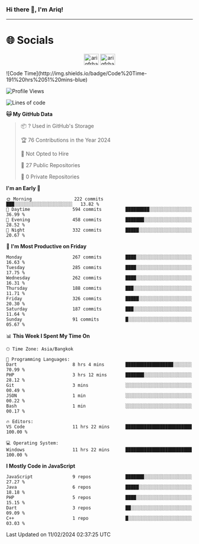 ### Hi there 👋, I'm Ariq!
<hr>
<h1 align="">🌐 Socials</h1>
<p align="center">
<a href="https://www.linkedin.com/in/ariqfarhan/" target="blank"><img align="center" src="https://raw.githubusercontent.com/rahuldkjain/github-profile-readme-generator/master/src/images/icons/Social/linked-in-alt.svg" alt="ariqfrhan" height="30" width="40" /></a>
<a href="https://instagram.com/ariqfrhan" target="blank"><img align="center" src="https://raw.githubusercontent.com/rahuldkjain/github-profile-readme-generator/master/src/images/icons/Social/instagram.svg" alt="ariqfrhan" height="30" width="40" /></a>
</p>
<!--START_SECTION:waka-->
![Code Time](http://img.shields.io/badge/Code%20Time-191%20hrs%2051%20mins-blue)

![Profile Views](http://img.shields.io/badge/Profile%20Views-107-blue)

![Lines of code](https://img.shields.io/badge/From%20Hello%20World%20I%27ve%20Written-8.5%20million%20lines%20of%20code-blue)

**🐱 My GitHub Data** 

> 📦 ? Used in GitHub's Storage 
 > 
> 🏆 76 Contributions in the Year 2024
 > 
> 🚫 Not Opted to Hire
 > 
> 📜 27 Public Repositories 
 > 
> 🔑 0 Private Repositories 
 > 
**I'm an Early 🐤** 

```text
🌞 Morning                222 commits         ███░░░░░░░░░░░░░░░░░░░░░░   13.82 % 
🌆 Daytime                594 commits         █████████░░░░░░░░░░░░░░░░   36.99 % 
🌃 Evening                458 commits         ███████░░░░░░░░░░░░░░░░░░   28.52 % 
🌙 Night                  332 commits         █████░░░░░░░░░░░░░░░░░░░░   20.67 % 
```
📅 **I'm Most Productive on Friday** 

```text
Monday                   267 commits         ████░░░░░░░░░░░░░░░░░░░░░   16.63 % 
Tuesday                  285 commits         ████░░░░░░░░░░░░░░░░░░░░░   17.75 % 
Wednesday                262 commits         ████░░░░░░░░░░░░░░░░░░░░░   16.31 % 
Thursday                 188 commits         ███░░░░░░░░░░░░░░░░░░░░░░   11.71 % 
Friday                   326 commits         █████░░░░░░░░░░░░░░░░░░░░   20.30 % 
Saturday                 187 commits         ███░░░░░░░░░░░░░░░░░░░░░░   11.64 % 
Sunday                   91 commits          █░░░░░░░░░░░░░░░░░░░░░░░░   05.67 % 
```


📊 **This Week I Spent My Time On** 

```text
🕑︎ Time Zone: Asia/Bangkok

💬 Programming Languages: 
Dart                     8 hrs 4 mins        ██████████████████░░░░░░░   70.99 % 
PHP                      3 hrs 12 mins       ███████░░░░░░░░░░░░░░░░░░   28.12 % 
Git                      3 mins              ░░░░░░░░░░░░░░░░░░░░░░░░░   00.49 % 
JSON                     1 min               ░░░░░░░░░░░░░░░░░░░░░░░░░   00.22 % 
Bash                     1 min               ░░░░░░░░░░░░░░░░░░░░░░░░░   00.17 % 

🔥 Editors: 
VS Code                  11 hrs 22 mins      █████████████████████████   100.00 % 

💻 Operating System: 
Windows                  11 hrs 22 mins      █████████████████████████   100.00 % 
```

**I Mostly Code in JavaScript** 

```text
JavaScript               9 repos             ███████░░░░░░░░░░░░░░░░░░   27.27 % 
Java                     6 repos             █████░░░░░░░░░░░░░░░░░░░░   18.18 % 
PHP                      5 repos             ████░░░░░░░░░░░░░░░░░░░░░   15.15 % 
Dart                     3 repos             ██░░░░░░░░░░░░░░░░░░░░░░░   09.09 % 
C++                      1 repo              █░░░░░░░░░░░░░░░░░░░░░░░░   03.03 % 
```




 Last Updated on 11/02/2024 02:37:25 UTC
<!--END_SECTION:waka-->
